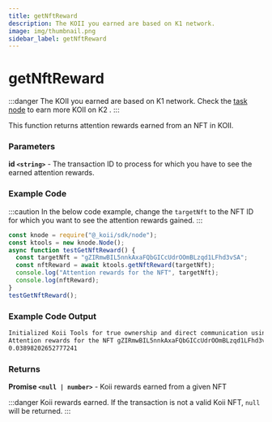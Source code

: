 ```yaml
---
title: getNftReward
description: The KOII you earned are based on K1 network.
image: img/thumbnail.png
sidebar_label: getNftReward
---
```


# getNftReward

:::danger
The KOII you earned are based on K1 network. Check the [task node](/run-a-node/introduction/task-nodes) to earn more KOII on K2 .
:::

This function returns attention rewards earned from an NFT in KOII.

### Parameters

**id `<string>`** - The transaction ID to process for which you have to see the earned attention rewards.

### Example Code

:::caution
In the below code example, change the `targetNft` to the NFT ID for which you want to see the attention rewards gained.
:::

```javascript
const knode = require("@_koii/sdk/node");
const ktools = new knode.Node();
async function testGetNftReward() {
  const targetNft = "gZIRmwBIL5nnkAxaFQbGICcUdrOOmBLzqd1LFhd3vSA";
  const nftReward = await ktools.getNftReward(targetNft);
  console.log("Attention rewards for the NFT", targetNft);
  console.log(nftReward);
}
testGetNftReward();
```

### Example Code Output

```bash
Initialized Koii Tools for true ownership and direct communication using version QA7AIFVx1KBBmzC7WUNhJbDsHlSJArUT0jWrhZMZPS8
Attention rewards for the NFT gZIRmwBIL5nnkAxaFQbGICcUdrOOmBLzqd1LFhd3vSA
0.03898202652777241
```

### Returns

**Promise `<null | number>`** - Koii rewards earned from a given NFT

:::danger
Koii rewards earned. If the transaction is not a valid Koii NFT, `null` will be returned.
:::
